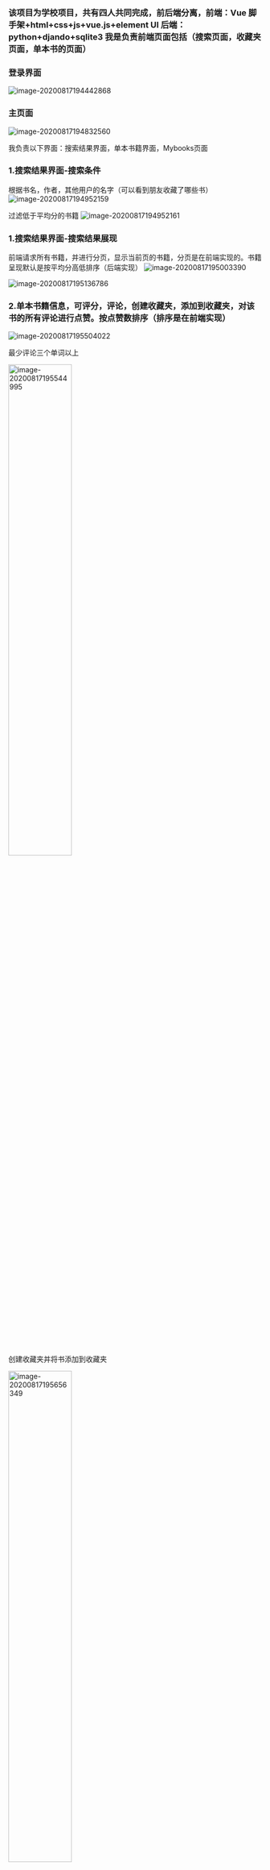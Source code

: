 ### 该项目为学校项目，共有四人共同完成，前后端分离，前端：Vue 脚手架+html+css+js+vue.js+element UI 后端：python+djando+sqlite3 我是负责前端页面包括（搜索页面，收藏夹页面，单本书的页面）
 
### 登录界面

![image-20200817194442868](https://raw.githubusercontent.com/humwyd/book_recommendation/master/image/image-20200817194442868.png)

### 主页面

![image-20200817194832560](https://github.com/humwyd/book_recommendation/blob/master/image/image-20200817194832560.png)

我负责以下界面：搜索结果界面，单本书籍界面，Mybooks页面

### 1.搜索结果界面-搜索条件

根据书名，作者，其他用户的名字（可以看到朋友收藏了哪些书）
![image-20200817194952159](https://github.com/humwyd/book_recommendation/blob/master/image/image-20200817194952161.png)


过滤低于平均分的书籍
![image-20200817194952161](https://github.com/humwyd/book_recommendation/blob/master/image/image-20200817195003390.png)





### 1.搜索结果界面-搜索结果展现

前端请求所有书籍，并进行分页，显示当前页的书籍，分页是在前端实现的。书籍呈现默认是按平均分高低排序（后端实现）
![image-20200817195003390](https://github.com/humwyd/book_recommendation/blob/master/image/image-20200817195136786.png)


![image-20200817195136786](https://github.com/humwyd/book_recommendation/blob/master/image/image-20200817195144602.png)


### 2.单本书籍信息，可评分，评论，创建收藏夹，添加到收藏夹，对该书的所有评论进行点赞。按点赞数排序（排序是在前端实现）

![image-20200817195504022](https://github.com/humwyd/book_recommendation/blob/master/image/image-20200817195504022.png)

最少评论三个单词以上

<img src="https://github.com/humwyd/book_recommendation/blob/master/image/image-20200817195544995.png" alt="image-20200817195544995" style="width:50%; height:50%" />

创建收藏夹并将书添加到收藏夹

<img src="https://github.com/humwyd/book_recommendation/blob/master/image/image-20200817195656349.png" alt="image-20200817195656349" style="width:50%; height:50%" />

点赞排序

![image-20200817195720970](https://github.com/humwyd/book_recommendation/blob/master/image/image-20200817195720970.png)

### 3.My books页面 显示该用户的所有书籍，以及所有的收藏夹

![image-20200817195829707](https://github.com/humwyd/book_recommendation/blob/master/image/image-20200817195829707.png)

可以查看改收藏夹里的书，并可以移除该书

![image-20200817195924829](https://github.com/humwyd/book_recommendation/blob/master/image/image-20200817195924829.png)

可以在自己的collection里面搜索书籍，快速定位

![image-20200817200037833](https://github.com/humwyd/book_recommendation/blob/master/image/image-20200817200037833.png)

以下界面是队友实现：

### 推荐页面

根据用户对那些书评分和评论，以及该用户添加过什么书籍，进行推荐（后端实现算法）

![image-20200817200256257](https://github.com/humwyd/book_recommendation/blob/master/image/image-20200817200256257.png)

### 个人信息界面

![image-20200817200431364](https://github.com/humwyd/book_recommendation/blob/master/image/image-20200817200431364.png)

![image-20200817200446914](https://github.com/humwyd/book_recommendation/blob/master/image/image-20200817200446914.png)
=======
